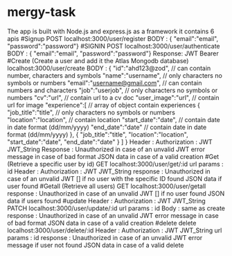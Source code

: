 # mergy-task
The app is built with Node.js and express.js as a framework
it contains 6 apis
#Signup
POST localhost:3000/user/register
BODY : { "email":"email",
"password":"password"}
#SIGNIN
POST localhost:3000/user/authenticate
BODY : { "email":"email",
"password":"password"}
Response:
JWT Bearer
#Create (Create a user and add it the Atlas Mongodb database)
localhost:3000/user/create
BODY : {
"id":"ahd123@zod", // can contain number, characters and symbols
"name":"username", // only characters no symbols or numbers
"email":"username@gmail.com", // can contain numbers and characters
"job":"userjob", // only characters no symbols or numbers
"cv":"url", // contain url to a cv doc
"user_image":"url", // contain url for image
"experience":[ // array of object contain experiences
{
"job_title":"title", // only characters no symbols or numbers
"location":"location", // contain location
"start_date":"date", // contain date in date format (dd/mm/yyyy)
"end_date":"date" // contain date in date format (dd/mm/yyyy)
},
{
"job_title":"title",
"location":"location",
"start_date":"date",
"end_date":"date"
}
]
}
Header : Authorization : JWT JWT_String
Response :
Unauthorized in case of an unvalid JWT
error message in case of bad format
JSON data in case of a valid creation
#Get (Retrieve a specific user by id)
GET localhost:3000/user/get/:id
url params : id
Header : Authorization : JWT JWT_String
response : 
Unauthorized in case of an unvalid JWT
[] if no user with the specific ID found
JSON data if user found
#Getall (Retrieve all users)
GET localhost:3000/user/getall
response : 
Unauthorized in case of an unvalid JWT
[] if no user found
JSON data if users found
#update 
Header : Authorization : JWT JWT_String
PATCH localhost:3000/user/update/:id
url params : id
Body : same as create
response : 
Unauthorized in case of an unvalid JWT
error message in case of bad format
JSON data in case of a valid creation
#delete
delete localhost:3000/user/delete/:id
Header : Authorization : JWT JWT_String
url params : id
response : 
Unauthorized in case of an unvalid JWT
error message if user not found
JSON data in case of a valid delete

